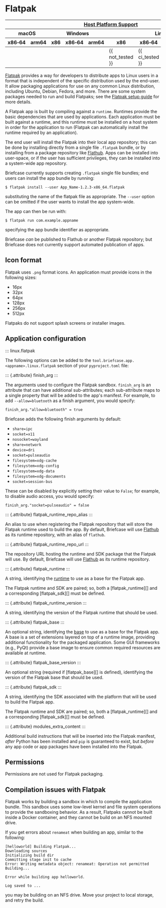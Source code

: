 # Flatpak

<table class="host-platform-support-table">
<colgroup>
<col style="width: 11%" />
<col style="width: 10%" />
<col style="width: 7%" />
<col style="width: 5%" />
<col style="width: 6%" />
<col style="width: 5%" />
<col style="width: 5%" />
<col style="width: 7%" />
<col style="width: 11%" />
<col style="width: 7%" />
<col style="width: 10%" />
</colgroup>
<thead>
<tr>
<th colspan="11"><a href="/reference/platforms/#platform-support-key">Host Platform Support</a></th>
</tr>
<tr>
<th colspan="2">macOS</th>
<th colspan="5">Windows</th>
<th colspan="4">Linux</th>
</tr>
<tr>
<th>x86‑64</th>
<th>arm64</th>
<th>x86</th>
<th colspan="2">x86‑64</th>
<th colspan="2">arm64</th>
<th>x86</th>
<th>x86‑64</th>
<th>arm</th>
<th>arm64</th>
</tr>
</thead>
<tbody>
<tr>
<td></td>
<td></td>
<td></td>
<td colspan="2"></td>
<td colspan="2"></td>
<td>{{ not_tested }}</td>
<td>{{ ci_tested }}</td>
<td>{{ not_tested }}</td>
<td>{{ ci_tested }}</td>
</tr>
</tbody>
</table>

[Flatpak](https://flatpak.org) provides a way for developers to
distribute apps to Linux users in a format that is independent of the
specific distribution used by the end-user. It allow packaging
applications for use on any common Linux distribution, including Ubuntu,
Debian, Fedora, and more. There are some system packages needed to run
and build Flatpaks; see the [Flatpak setup
guide](https://flatpak.org/setup) for more details.

A Flatpak app is built by compiling against a `runtime`. Runtimes
provide the basic dependencies that are used by applications. Each
application must be built against a runtime, and this runtime must be
installed on a host system in order for the application to run (Flatpak
can automatically install the runtime required by an application).

The end user will install the Flatpak into their local app repository;
this can be done by installing directly from a single file `.flatpak`
bundle, or by installing from a package repository like
[Flathub](https://flathub.org). Apps can be installed into user-space,
or if the user has sufficient privileges, they can be installed into a
system-wide app repository.

Briefcase currently supports creating `.flatpak` single file bundles;
end users can install the app bundle by running:

```console
$ flatpak install --user App_Name-1.2.3-x86_64.flatpak
```

substituting the name of the flatpak file as appropriate. The `--user`
option can be omitted if the user wants to install the app system-wide.

The app can then be run with:

```console
$ flatpak run com.example.appname
```

specifying the app bundle identifier as appropriate.

Briefcase *can* be published to Flathub or another Flatpak repository;
but Briefcase does not currently support automated publication of apps.

## Icon format

Flatpak uses `.png` format icons. An application must provide icons in
the following sizes:

- 16px
- 32px
- 64px
- 128px
- 256px
- 512px

Flatpaks do not support splash screens or installer images.

## Application configuration

::: linux.flatpak

The following options can be added to the
`tool.briefcase.app.<appname>.linux.flatpak` section of your
`pyproject.toml` file:

::: {.attribute}
finish_arg
:::

The arguments used to configure the Flatpak sandbox. `finish_arg` is an
attribute that can have additional sub-attributes; each sub-attribute
maps to a single property that will be added to the app's manifest. For
example, to add `--allow=bluetooth` as a finish argument, you would
specify:

    finish_arg."allow=bluetooth" = true

Briefcase adds the following finish arguments by default:

- `share=ipc`
- `socket=x11`
- `nosocket=wayland`
- `share=network`
- `device=dri`
- `socket=pulseaudio`
- `filesystem=xdg-cache`
- `filesystem=xdg-config`
- `filesystem=xdg-data`
- `filesystem=xdg-documents`
- `socket=session-bus`

These can be disabled by explicitly setting their value to `False`; for
example, to disable audio access, you would specify:

    finish_arg."socket=pulseaudio" = false

::: {.attribute}
flatpak_runtime_repo_alias
:::

An alias to use when registering the Flatpak repository that will store
the Flatpak runtime used to build the app. By default, Briefcase will
use [Flathub](https://flathub.org) as its runtime repository, with an
alias of `flathub`.

::: {.attribute}
flatpak_runtime_repo_url
:::

The repository URL hosting the runtime and SDK package that the Flatpak
will use. By default, Briefcase will use [Flathub](https://flathub.org)
as its runtime repository.

::: {.attribute}
flatpak_runtime
:::

A string, identifying the
[runtime](https://docs.flatpak.org/en/latest/available-runtimes.html) to
use as a base for the Flatpak app.

The Flatpak runtime and SDK are paired; so, both a
[flatpak_runtime][] and a corresponding
[flatpak_sdk][] must be defined.

::: {.attribute}
flatpak_runtime_version
:::

A string, identifying the version of the Flatpak runtime that should be
used.

::: {.attribute}
flatpak_base
:::

An optional string, identifying the
[base](https://docs.flatpak.org/en/latest/flatpak-builder-command-reference.html#flatpak-manifest)
to use as a base for the Flatpak app. A base is a set of extensions
layered on top of a runtime image, providing additional functionality
for the packaged application. Some GUI frameworks (e.g., PyQt) provide a
base image to ensure common required resources are available at runtime.

::: {.attribute}
flatpak_base_version
:::

An optional string (required if [flatpak_base][] is defined), identifying the version of the Flatpak base
that should be used.

::: {.attribute}
flatpak_sdk
:::

A string, identifying the SDK associated with the platform that will be
used to build the Flatpak app.

The Flatpak runtime and SDK are paired; so, both a
[flatpak_runtime][] and a corresponding
[flatpak_sdk][] must be defined.

::: {.attribute}
modules_extra_content
:::

Additional build instructions that will be inserted into the Flatpak
manifest, *after* Python has been installed and `pip` is guaranteed to
exist, but *before* any app code or app packages have been installed
into the Flatpak.

## Permissions

Permissions are not used for Flatpak packaging.

## Compilation issues with Flatpak

Flatpak works by building a sandbox in which to compile the application
bundle. This sandbox uses some low-level kernel and file system
operations to provide the sandboxing behavior. As a result, Flatpaks
cannot be built inside a Docker container, and they cannot be build on
an NFS mounted drive.

If you get errors about `renameat` when building an app, similar to the
following:

    [helloworld] Building Flatpak...
    Downloading sources
    Initializing build dir
    Committing stage init to cache
    Error: Writing metadata object: renameat: Operation not permitted
    Building...

    Error while building app helloworld.

    Log saved to ...

you may be building on an NFS drive. Move your project to local storage,
and retry the build.
